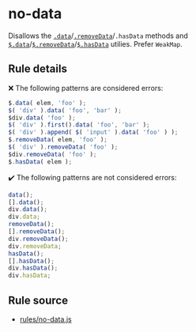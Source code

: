 # no-data

Disallows the [`.data`](https://api.jquery.com/data/)/[`.removeData`](https://api.jquery.com/removeData/)/`.hasData` methods and [`$.data`](https://api.jquery.com/jQuery.data/)/[`$.removeData`](https://api.jquery.com/jQuery.removeData/)/[`$.hasData`](https://api.jquery.com/jQuery.hasData/) utilies. Prefer `WeakMap`.

## Rule details

❌ The following patterns are considered errors:
```js
$.data( elem, 'foo' );
$( 'div' ).data( 'foo', 'bar' );
$div.data( 'foo' );
$( 'div' ).first().data( 'foo', 'bar' );
$( 'div' ).append( $( 'input' ).data( 'foo' ) );
$.removeData( elem, 'foo' );
$( 'div' ).removeData( 'foo' );
$div.removeData( 'foo' );
$.hasData( elem );
```

✔️ The following patterns are not considered errors:
```js
data();
[].data();
div.data();
div.data;
removeData();
[].removeData();
div.removeData();
div.removeData;
hasData();
[].hasData();
div.hasData();
div.hasData;
```
## Rule source

* [rules/no-data.js](../rules/no-data.js)
